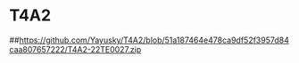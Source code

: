 # T4A2
##https://github.com/Yayusky/T4A2/blob/51a187464e478ca9df52f3957d84caa807657222/T4A2-22TE0027.zip
